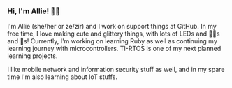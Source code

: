 ### Hi, I'm Allie! 🧜‍♀️

I'm Allie (she/her or ze/zir) and I work on support things at GitHub. In my free time, I love making cute and glittery things, with lots of LEDs and 🧜‍♀️s and 🦄s! Currently, I'm working on learning Ruby as well as continuing my learning journey with microcontrollers. TI-RTOS is one of my next planned learning projects.

I like mobile network and information security stuff as well, and in my spare time I'm also learning about IoT stuffs.

<!--
**GalaxyAllie/GalaxyAllie** is a ✨ _special_ ✨ repository because its `README.md` (this file) appears on your GitHub profile.

Here are some ideas to get you started:

- 🔭 I’m currently working on ...
- 🌱 I’m currently learning ...
- 👯 I’m looking to collaborate on ...
- 🤔 I’m looking for help with ...
- 💬 Ask me about ...
- 📫 How to reach me: ...
- 😄 Pronouns: ...
- ⚡ Fun fact: ...
-->
